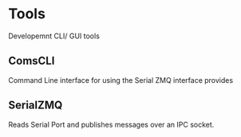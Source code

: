 # Tools 

Developemnt CLI/ GUI tools


## ComsCLI
Command Line interface for using the Serial ZMQ interface
provides 


## SerialZMQ
Reads Serial Port and publishes messages over an IPC socket. 



